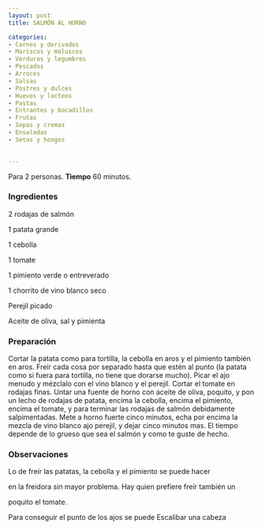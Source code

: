 ```yaml
---
layout: post
title: SALMÓN AL HORNO

categories:
- Carnes y derivados
- Mariscos y moluscos
- Verduras y legumbres
- Pescados
- Arroces
- Salsas
- Postres y dulces
- Huevos y lacteos
- Pastas
- Entrantes y bocadillos
- Frutas
- Sopas y cremas
- Ensaladas
- Setas y hongos
 

---
```


Para 2 personas.
<b>Tiempo</b> 60 minutos.

<h3>Ingredientes</h3>

2 rodajas de salmón

1 patata grande

1 cebolla

1 tomate

1 pimiento verde o entreverado

1 chorrito de vino blanco seco

Perejil picado

Aceite de oliva, sal y pimienta

<h3>Preparación</h3>

Cortar la patata como para tortilla, la cebolla en aros y el pimiento también en aros. Freír cada cosa por separado hasta que estén al punto (la patata como si fuera para tortilla, no tiene que dorarse mucho). Picar el ajo menudo y mézclalo con el vino blanco y el perejil. Cortar el tomate en rodajas finas. Untar una fuente de horno con aceite de oliva, poquito, y pon un lecho de rodajas de patata, encima la cebolla, encima el pimiento, encima el tomate, y para terminar las rodajas de salmón debidamente salpimentadas. Mete a horno fuerte cinco minutos, echa por encima la mezcla de vino blanco ajo perejil, y dejar cinco minutos mas. El tiempo depende de lo grueso que sea el salmón y como te guste de hecho.

<h3>Observaciones</h3>

Lo de freír las patatas, la cebolla y el pimiento se puede hacer

en la freidora sin mayor problema. Hay quien prefiere freír también un

poquito el tomate.

Para conseguir el punto de los ajos se puede Escalibar una cabeza

